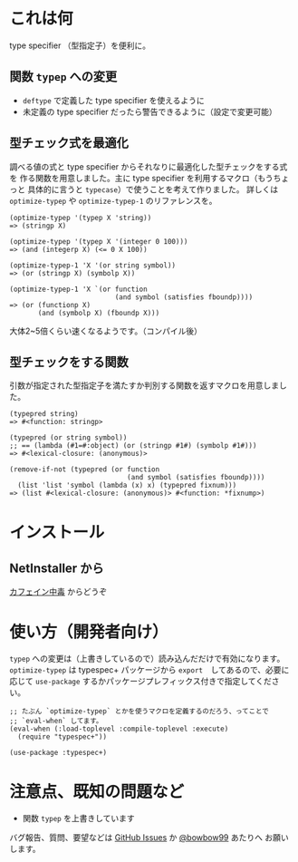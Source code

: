 これは何
========
type specifier （型指定子）を便利に。

関数 `typep` への変更
---------------------
- `deftype` で定義した type specifier を使えるように
- 未定義の type specifier だったら警告できるように（設定で変更可能）

型チェック式を最適化
--------------------
調べる値の式と type specifier からそれなりに最適化した型チェックをする式を
作る関数を用意しました。主に type specifier を利用するマクロ（もうちょっと
具体的に言うと `typecase`）で使うことを考えて作りました。
詳しくは `optimize-typep` や `optimize-typep-1` のリファレンスを。

    (optimize-typep '(typep X 'string))
    => (stringp X)
    
    (optimize-typep '(typep X '(integer 0 100)))
    => (and (integerp X) (<= 0 X 100))
    
    (optimize-typep-1 'X '(or string symbol))
    => (or (stringp X) (symbolp X))
    
    (optimize-typep-1 'X `(or function
                              (and symbol (satisfies fboundp))))
    => (or (functionp X)
           (and (symbolp X) (fboundp X)))

大体2~5倍くらい速くなるようです。（コンパイル後）

型チェックをする関数
--------------------
引数が指定された型指定子を満たすか判別する関数を返すマクロを用意しました。

    (typepred string)
    => #<function: stringp>
    
    (typepred (or string symbol))
    ;; == (lambda (#1=#:object) (or (stringp #1#) (symbolp #1#)))
    => #<lexical-closure: (anonymous)>
    
    (remove-if-not (typepred (or function
                                 (and symbol (satisfies fboundp))))
      (list 'list 'symbol (lambda (x) x) (typepred fixnum)))
    => (list #<lexical-closure: (anonymous)> #<function: *fixnump>)

インストール
============

NetInstaller から
-----------------
[カフェイン中毒][1] からどうぞ

  [1]: http://bowbow99.sakura.ne.jp/xyzzy/packages.l


使い方（開発者向け）
===================
`typep` への変更は（上書きしているので）読み込んだだけで有効になります。
`optimize-typep` は typespec+ パッケージから `export`　してあるので、必要に応じて
`use-package` するかパッケージプレフィックス付きで指定してください。

    ;; たぶん `optimize-typep` とかを使うマクロを定義するのだろう、ってことで
    ;; `eval-when` してます。
    (eval-when (:load-toplevel :compile-toplevel :execute)
      (require "typespec+"))
    
    (use-package :typespec+)

注意点、既知の問題など
======================
- 関数 `typep` を上書きしています

バグ報告、質問、要望などは [GitHub Issues][GH-Issues] か [@bowbow99][twitter] あたりへ
お願いします。

  [GH-Issues]: http://github.com/bowbow99/xyzzy.typespec-plus/issues
  [twitter]: http://twitter.com/bowbow99/
